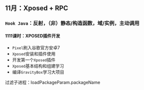 ## 11月：Xposed + RPC

### `Hook Java`：反射，（非）静态/构造函数，域/实例，主动调用

#### 1111课时：XPOSED插件开发

- `Pixel`刷入谷歌官方安卓7
- `Xposed`安装和插件使用
- 开发第一个`Xposed`插件
- `Xposed`基本结构和组建学习
- 编译`GravityBox`学习大项目



过滤子进程：loadPackageParam.packageName